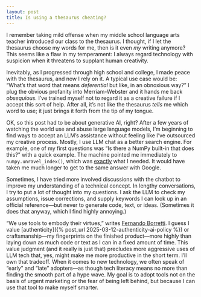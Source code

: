 ```yaml
---
layout: post
title: Is using a thesaurus cheating?
---
```


I remember taking mild offense when my middle school language arts teacher
introduced our class to the thesaurus. I thought, if I let the thesaurus choose
my words for me, then is it even *my* writing anymore? This seems like a flaw in
my temperament: I always regard technology with suspicion when it threatens to
supplant human creativity.

Inevitably, as I progressed through high school and college, I made peace with
the thesaurus, and now I rely on it. A typical use case would be: “What’s that
word that means *deferential* but like, in an obnoxious way?” I plug the obvious
profanity into Merriam-Webster and it hands me back *obsequious.* I’ve trained
myself not to regard it as a creative failure if I accept this sort of help.
After all, it’s not like the thesaurus *tells* me which word to use; it just
brings it forth from the tip of my tongue.

OK, so this post had to be about generative AI, right? After a few years of
watching the world use and abuse large language models, I’m beginning to find
ways to accept an LLM’s assistance without feeling like I’ve outsourced my
creative process.
Mostly, I use LLM chat as a better search engine. For example, one of my first
questions was “Is there a NumPy built-in that does this?” with
a quick example. The machine pointed me immediately to `numpy.unravel_index()`,
which was
[exactly](https://numpy.org/doc/2.2/reference/generated/numpy.unravel_index.html)
what I needed. It would have taken me much longer to get to the same answer with
Google.

Sometimes, I have tried more involved discussions with the chatbot to improve my
understanding of a technical concept. In lengthy conversations, I try to put a
lot of thought into my questions. I ask the LLM to check my assumptions, issue
corrections, and supply keywords I can look up in an official reference—but
never to generate code, text, or ideas. (Sometimes it does that anyway, which I
find highly annoying.)

“We use tools to embody their virtues,” writes
[Fernando Borretti](https://borretti.me/article/you-can-choose-tools-that-make-you-happy).
I guess I value [authenticity]({% post_url 2025-03-12-authenticity-ai-policy %})
or craftsmanship—my fingerprints on the finished product—more highly than laying
down as much code or text as I can in a fixed amount of time. This value
judgment (and it really is just that) precludes more aggressive uses of LLM tech
that, yes, might make me more productive in the short term. I’ll own that
tradeoff.
When it comes to new technology, we often speak of “early” and “late”
adopters—as though tech literacy means no more than finding the smooth part of a
hype wave. My goal is to adopt tools not on the basis of urgent marketing or the
fear of being left behind, but because I can use that tool to make myself
smarter.
